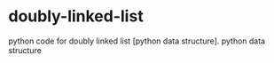 # doubly-linked-list
python code for doubly linked list [python data structure].
python data structure
